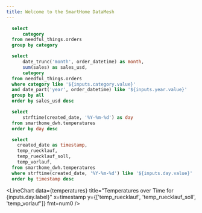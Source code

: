 ```yaml
---
title: Welcome to the SmartHome DataMesh
---
```


```sql categories
  select
      category
  from needful_things.orders
  group by category
```

<Dropdown data={categories} name=category value=category>
    <DropdownOption value="%" valueLabel="All Categories"/>
</Dropdown>

<Dropdown name=year>
    <DropdownOption value=% valueLabel="All Years"/>
    <DropdownOption value=2019/>
    <DropdownOption value=2020/>
    <DropdownOption value=2021/>
</Dropdown>

```sql orders_by_category
  select 
      date_trunc('month', order_datetime) as month,
      sum(sales) as sales_usd,
      category
  from needful_things.orders
  where category like '${inputs.category.value}'
  and date_part('year', order_datetime) like '${inputs.year.value}'
  group by all
  order by sales_usd desc
```
<LineChart
    data={orders_by_category}
    title="Sales by Month, {inputs.category.label}"
    x=month
    y=sales_usd
    series=category
/>

```sql days
  select
      strftime(created_date, '%Y-%m-%d') as day
  from smarthome_dwh.temperatures
  order by day desc
```

<Dropdown data={days} name=day value=day>
  <DropdownOption value="%" valueLabel="All Days"/>
</Dropdown>

```sql temperatures
  select 
    created_date as timestamp,
    temp_ruecklauf,
    temp_ruecklauf_soll,
    temp_vorlauf,
  from smarthome_dwh.temperatures
  where strftime(created_date, '%Y-%m-%d') like '${inputs.day.value}'
  order by timestamp desc
```

<LineChart
    data={temperatures}
    title="Temperatures over Time for {inputs.day.label}"
    x=timestamp
    y={['temp_ruecklauf', 'temp_ruecklauf_soll', 'temp_vorlauf']}
    fmt=num0
/>


